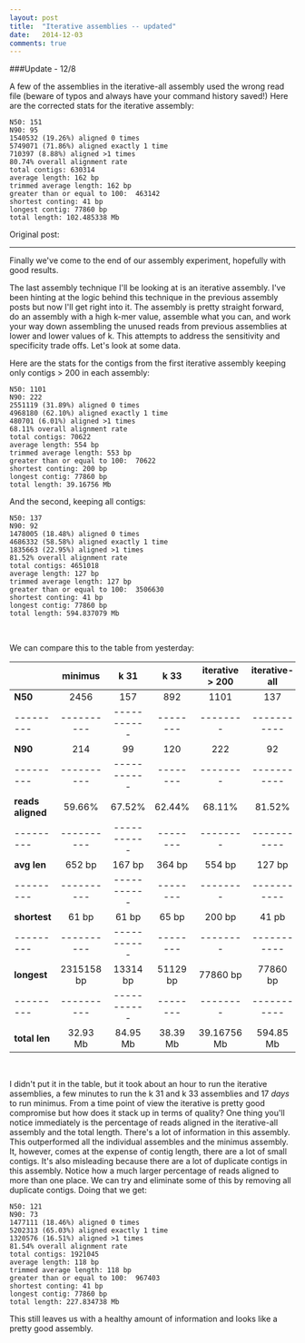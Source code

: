 ```yaml
---
layout: post
title:  "Iterative assemblies -- updated"
date:   2014-12-03
comments: true
---
```


###Update - 12/8

A few of the assemblies in the iterative-all assembly used the wrong read file (beware of typos and always have your command history saved!) Here are the corrected stats for the iterative assembly:

~~~~
N50: 151
N90: 95
1540532 (19.26%) aligned 0 times
5749071 (71.86%) aligned exactly 1 time
710397 (8.88%) aligned >1 times
80.74% overall alignment rate
total contigs: 630314
average length: 162 bp
trimmed average length: 162 bp
greater than or equal to 100:  463142
shortest conting: 41 bp
longest contig: 77860 bp
total length: 102.485338 Mb
~~~~

Original post:

-------


Finally we've come to the end of our assembly experiment, hopefully with good results.

The last assembly technique I'll be looking at is an iterative assembly. I've been hinting at the logic behind this technique in the previous assembly posts but now I'll get right into it. The assembly is pretty straight forward, do an assembly with a high k-mer value, assemble what you can, and work your way down assembling the unused reads from previous assemblies at lower and lower values of k. This attempts to address the sensitivity and specificity trade offs. Let's look at some data.

Here are the stats for the contigs from the first iterative assembly keeping only contigs > 200 in each assembly:

~~~~
N50: 1101
N90: 222
2551119 (31.89%) aligned 0 times
4968180 (62.10%) aligned exactly 1 time
480701 (6.01%) aligned >1 times
68.11% overall alignment rate
total contigs: 70622
average length: 554 bp
trimmed average length: 553 bp
greater than or equal to 100:  70622
shortest conting: 200 bp
longest contig: 77860 bp
total length: 39.16756 Mb
~~~~

And the second, keeping all contigs:

~~~~
N50: 137
N90: 92
1478005 (18.48%) aligned 0 times
4686332 (58.58%) aligned exactly 1 time
1835663 (22.95%) aligned >1 times
81.52% overall alignment rate
total contigs: 4651018
average length: 127 bp
trimmed average length: 127 bp
greater than or equal to 100:  3506630
shortest conting: 41 bp
longest contig: 77860 bp
total length: 594.837079 Mb
~~~~

<br>

We can compare this to the table from yesterday:

|         |minimus   |k 31       |k 33    |iterative > 200|iterative-all|diginorm reads
|---------|:--------:|:---------:|:------:|:---------:|:---------:|:---------:|
|**N50**      |2456      | 157       |892     |1101|137|-
|---------|----------|-----------|--------|--------|-----------|-----------|
|**N90**      |214       | 99        |120     |222|92|-
|---------|----------|-----------|--------|--------|-----------|-----------|
|**reads aligned**  |59.66%    | 67.52%    |62.44%  |68.11%|81.52%|-
|---------|----------|-----------|--------|--------|-----------|-----------|
|**avg len**  |652 bp    | 167 bp    |364 bp  |554 bp|127 bp|93 bp
|---------|----------|-----------|--------|--------|-----------|-----------|
|**shortest** |61 bp     | 61 bp     |65 bp   |200 bp|41 pb|20 bp
|---------|----------|-----------|--------|--------|-----------|-----------|
|**longest**  |2315158 bp| 13314 bp  |51129 bp|77860 bp|77860 bp|100 bp
|---------|----------|-----------|--------|--------|-----------|-----------|
|**total len**|32.93 Mb  | 84.95 Mb  |38.39 Mb|39.16756 Mb|594.85 Mb|676.34 Mb

<br>

I didn't put it in the table, but it took about an hour to run the iterative assemblies, a few minutes to run the k 31 and k 33 assemblies and 17 _days_ to run minimus. From a time point of view the iterative is pretty good compromise but how does it stack up in terms of quality? One thing you'll notice immediately is the percentage of reads aligned in the iterative-all assembly and the total length. There's a lot of information in this assembly. This outperformed all the individual assembles and the minimus assembly. It, however, comes at the expense of contig length, there are a lot of small contigs. It's also misleading because there are a lot of duplicate contigs in this assembly. Notice how a much larger percentage of reads aligned to more than one place. We can try and eliminate some of this by removing all duplicate contigs. Doing that we get:

~~~~
N50: 121
N90: 73
1477111 (18.46%) aligned 0 times
5202313 (65.03%) aligned exactly 1 time
1320576 (16.51%) aligned >1 times
81.54% overall alignment rate
total contigs: 1921045
average length: 118 bp
trimmed average length: 118 bp
greater than or equal to 100:  967403
shortest conting: 41 bp
longest contig: 77860 bp
total length: 227.834738 Mb
~~~~


This still leaves us with a healthy amount of information and looks like a pretty good assembly.
